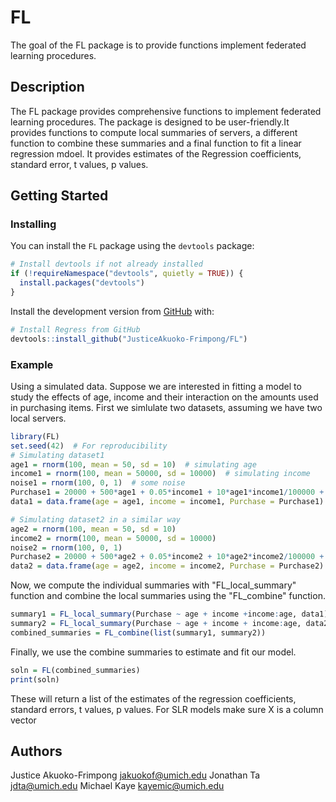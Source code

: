 # FL
The goal of the FL package is to provide functions implement federated learning procedures.
## Description
The FL package provides comprehensive functions to implement federated learning procedures. The package is designed to be user-friendly.It provides functions to compute local summaries of servers, a different function to combine these summaries and a final function to fit a linear regression mdoel. It provides estimates of the Regression coefficients, standard error, t values, p values.

## Getting Started

### Installing
You can install the `FL` package using the `devtools` package:
```r
# Install devtools if not already installed
if (!requireNamespace("devtools", quietly = TRUE)) {
  install.packages("devtools")
}
```
Install the development version from [GitHub](https://github.com/) with:
```r
# Install Regress from GitHub
devtools::install_github("JusticeAkuoko-Frimpong/FL")
```
### Example
Using a simulated data. Suppose we are interested in fitting a model to study the effects of age, income and their interaction on the amounts used in purchasing items. First we simlulate two datasets, assuming we have two local servers.
```r
library(FL)
set.seed(42)  # For reproducibility
# Simulating dataset1
age1 = rnorm(100, mean = 50, sd = 10)  # simulating age
income1 = rnorm(100, mean = 50000, sd = 10000)  # simulating income
noise1 = rnorm(100, 0, 1)  # some noise
Purchase1 = 20000 + 500*age1 + 0.05*income1 + 10*age1*income1/100000 + noise1  # creating a relationship for Purchase
data1 = data.frame(age = age1, income = income1, Purchase = Purchase1)

# Simulating dataset2 in a similar way
age2 = rnorm(100, mean = 50, sd = 10)
income2 = rnorm(100, mean = 50000, sd = 10000)
noise2 = rnorm(100, 0, 1) 
Purchase2 = 20000 + 500*age2 + 0.05*income2 + 10*age2*income2/100000 + noise2
data2 = data.frame(age = age2, income = income2, Purchase = Purchase2)
```
Now, we compute the individual summaries with "FL_local_summary" function and combine the local summaries using the "FL_combine" function.
```r
summary1 = FL_local_summary(Purchase ~ age + income +income:age, data1)
summary2 = FL_local_summary(Purchase ~ age + income + income:age, data2)
combined_summaries = FL_combine(list(summary1, summary2))
```
Finally, we use the combine summaries to estimate and fit our model.
```r
soln = FL(combined_summaries)
print(soln)
```
These will return a list of the estimates of the regression coefficients, standard errors, t values, p values.
For SLR models make sure X is a column vector

## Authors
Justice Akuoko-Frimpong <jakuokof@umich.edu>
Jonathan Ta <jdta@umich.edu>
Michael Kaye <kayemic@umich.edu>

